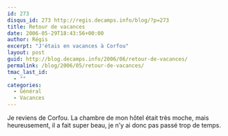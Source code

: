 ```yaml
---
id: 273
disqus_id: 273 http://regis.decamps.info/blog/?p=273
title: Retour de vacances
date: 2006-05-29T18:43:56+00:00
author: Régis
excerpt: "J'étais en vacances à Corfou"
layout: post
guid: http://blog.decamps.info/2006/06/retour-de-vacances/
permalink: /blog/2006/05/retour-de-vacances/
tmac_last_id:
  - ""
categories:
  - Général
  - Vacances
---
```

Je reviens de Corfou. La chambre de mon hôtel était très moche, mais heureusement, il a fait super beau, je n’y ai donc pas passé trop de temps.
